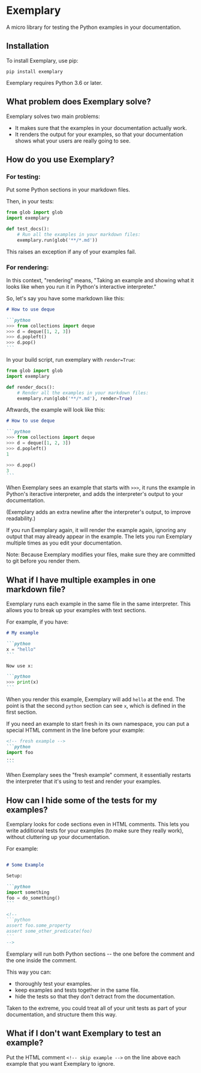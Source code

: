# Exemplary

A micro library for testing the Python examples in your documentation.


## Installation

To install Exemplary, use pip:

```console
pip install exemplary
```

Exemplary requires Python 3.6 or later.


## What problem does Exemplary solve?

Exemplary solves two main problems:

* It makes sure that the examples in your documentation actually work.
* It renders the output for your examples, so that your documentation shows
  what your users are really going to see.


## How do you use Exemplary?

### For testing:

Put some Python sections in your markdown files.

Then, in your tests:

```python
from glob import glob
import exemplary

def test_docs():
    # Run all the examples in your markdown files:
    exemplary.run(glob('**/*.md'))
```

This raises an exception if any of your examples fail.


### For rendering:

In this context, "rendering" means, "Taking an example and showing what it looks
like when you run it in Python's interactive interpreter."

So, let's say you have some markdown like this:

~~~markdown
# How to use deque

```python
>>> from collections import deque
>>> d = deque([1, 2, 3])
>>> d.popleft()
>>> d.pop()
```
~~~

In your build script, run exemplary with `render=True`:

```python
from glob import glob
import exemplary

def render_docs():
    # Render all the examples in your markdown files:
    exemplary.run(glob('**/*.md'), render=True)
```

Aftwards, the example will look like this:

~~~markdown
# How to use deque

```python
>>> from collections import deque
>>> d = deque([1, 2, 3])
>>> d.popleft()
1

>>> d.pop()
3
```
~~~

When Exemplary sees an example that starts with `>>>`, it runs the example in
Python's iteractive interpreter, and adds the interpreter's output to your
documentation.

(Exemplary adds an extra newline after the interpreter's output, to improve
readability.)

If you run Exemplary again, it will render the example again, ignoring any
output that may already appear in the example. The lets you run Exemplary
multiple times as you edit your documentation.

Note: Because Exemplary modifies your files, make sure they are committed to
git before you render them.


## What if I have multiple examples in one markdown file?

Exemplary runs each example in the same file in the same interpreter.
This allows you to break up your examples with text sections.

For example, if you have:

~~~markdown
# My example

```python
x = "hello"
```

Now use x:

```python
>>> print(x)
```
~~~

When you render this example, Exemplary will add `hello` at the end. The point
is that the second `python` section can see `x`, which is defined in the first
section.

If you need an example to start fresh in its own namespace, you can put a special
HTML comment in the line before your example:

~~~markdown
<!-- fresh example -->
```python
import foo
...
```
~~~

When Exemplary sees the "fresh example" comment, it essentially restarts the
interpreter that it's using to test and render your examples.


## How can I hide some of the tests for my examples?

Exemplary looks for code sections even in HTML comments. This lets you write
additional tests for your examples (to make sure they really work), without
cluttering up your documentation.

For example:
~~~markdown

# Some Example

Setup:

```python
import something
foo = do_something()
```

<!--
```python
assert foo.some_property
assert some_other_predicate(foo)
```
-->
~~~

Exemplary will run both Python sections -- the one before the comment and the
one inside the comment.

This way you can:

* thoroughly test your examples.
* keep examples and tests together in the same file.
* hide the tests so that they don't detract from the documentation.

Taken to the extreme, you could treat all of your unit tests as part of your
documentation, and structure them this way.


## What if I don't want Exemplary to test an example?

Put the HTML comment `<!-- skip example -->` on the line above each
example that you want Exemplary to ignore.
